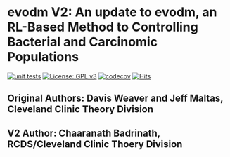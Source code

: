 # evodm V2: An update to evodm, an RL-Based Method to Controlling Bacterial and Carcinomic Populations
<!---badges-->
[![unit tests](https://github.com/DavisWeaver/evo_dm/actions/workflows/tests.yml/badge.svg)](https://github.com/DavisWeaver/evo_dm/actions)
[![License: GPL v3](https://img.shields.io/badge/License-GPL%20v3-blue.svg)](https://www.gnu.org/licenses/gpl-3.0)
[![codecov](https://codecov.io/gh/DavisWeaver/evo_dm/branch/main/graph/badge.svg?token=ET8DJP3FI7)](https://codecov.io/gh/DavisWeaver/evo_dm)
[![Hits](https://hits.seeyoufarm.com/api/count/incr/badge.svg?url=https%3A%2F%2Fgithub.com%2FDavisWeaver%2Fevo_dm&count_bg=%2379C83D&title_bg=%23555555&icon=&icon_color=%23E7E7E7&title=hits&edge_flat=false)](https://hits.seeyoufarm.com)

<!---badges end-->

## Original Authors: Davis Weaver and Jeff Maltas, Cleveland Clinic Theory Division

## V2 Author: Chaaranath Badrinath, RCDS/Cleveland Clinic Thoery Division
